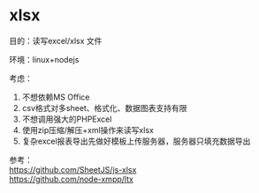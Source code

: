 xlsx
====
目的：读写excel/xlsx 文件
  
环境：linux+nodejs
  
考虑：
  1. 不想依赖MS Office
  2. csv格式对多sheet、格式化、数据图表支持有限
  3. 不想调用强大的PHPExcel
  4. 使用zip压缩/解压+xml操作来读写xlsx
  5. 复杂excel报表导出先做好模板上传服务器，服务器只填充数据导出
  
参考：  
  https://github.com/SheetJS/js-xlsx  
  https://github.com/node-xmpp/ltx


